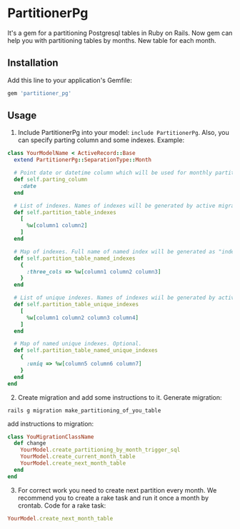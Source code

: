 # PartitionerPg

It's a gem for a partitioning Postgresql tables in Ruby on Rails.
Now gem can help you with partitioning tables by months. New table for each month.

## Installation

Add this line to your application's Gemfile:

```ruby
gem 'partitioner_pg'
```

## Usage

1) Include PartitionerPg into your model: `include PartitionerPg`. Also, you can specify parting column and some indexes.
Example:
```ruby
class YourModelName < ActiveRecord::Base
  extend PartitionerPg::SeparationType::Month

  # Point date or datetime column which will be used for monthly partitioning. Optional (:created_at uses by default)
  def self.parting_column
    :date
  end

  # List of indexes. Names of indexes will be generated by active migration. Optional.
  def self.partition_table_indexes
    [
      %w[column1 column2]
    ]
  end

  # Map of indexes. Full name of named index will be generated as "index_[partition_name]_[name_of_index_from_map]". Optional.
  def self.partition_table_named_indexes
    {
      :three_cols => %w[column1 column2 column3]
    }  
  end

  # List of unique indexes. Names of indexes wiil be generated by active migration. Optional.
  def self.partition_table_unique_indexes
    [
      %w[column1 column2 column3 column4]
    ]
  end

  # Map of named unique indexes. Optional.
  def self.partition_table_named_unique_indexes
    {
      :uniq => %w[column5 column6 column7]
    }
  end
end
```
2) Create migration and add some instructions to it. Generate migration:

```
rails g migration make_partitioning_of_you_table
```

add instructions to migration:

```ruby
class YouMigrationClassName
  def change
    YourModel.create_partitioning_by_month_trigger_sql
    YourModel.create_current_month_table
    YourModel.create_next_month_table
  end
end
```

3) For correct work you need to create next partition every month.
  We recommend you to create a rake task and run it once a month by crontab. Code for a rake task:

```ruby
YourModel.create_next_month_table
```
